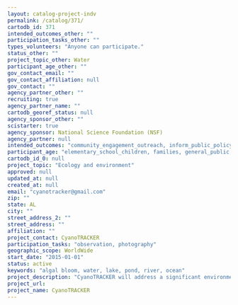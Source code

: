 ```yaml
---
layout: catalog-project-indv
permalink: /catalog/371/
cartodb_id: 371
intended_outcomes_other: ""
participation_tasks_other: ""
types_volunteers: "Anyone can participate."
status_other: ""
project_topic_other: Water
participant_age_other: ""
gov_contact_email: ""
gov_contact_affiliation: null
gov_contact: ""
agency_partner_other: ""
recruiting: true
agency_partner_name: ""
cartodb_georef_status: null
agency_sponsor_other: ""
scistarter: true
agency_sponsor: National Science Foundation (NSF)
agency_partner: null
intended_outcomes: "community_engagement_outreach, inform_public_policy, research_advancement"
participant_age: "elementary_school_children, families, general_public, middle_school_children, targeted_group, teens"
cartodb_id_0: null
project_topic: "Ecology and environment"
approved: null
updated_at: null
created_at: null
email: "cyanotracker@gmail.com"
zip: ""
state: AL
city: ""
street_address_2: ""
street_address: ""
affiliation: ""
project_contact: CyanoTRACKER
participation_tasks: "observation, photography"
geographic_scope: WorldWide
start_date: "2015-01-01"
status: active
keywords: "algal bloom, water, lake, pond, river, ocean"
project_description: "CyanoTRACKER will address a significant environmental issue important to inland waters, namely, Harmful Algal Blooms or popularly referred by other names  Toxic Algae ,  Algal Bloom  ,  Red Tide ,  Cyanobacteria  and  Blue Green Algae . We are looking for citizen scientists to report Algal Blooms in their neighborhood pond/lake."
project_url: 
project_name: CyanoTRACKER
--- 
```

